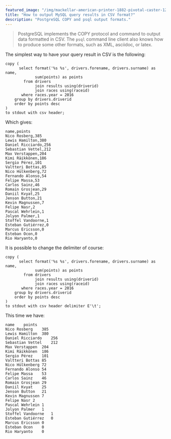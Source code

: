 ```yaml
---
featured_image: "/img/mackellar-american-printer-1882-pivotal-caster-1200rgb-2048x.jpg"
title: "How to output MySQL query results in CSV format?"
description: "PostgreSQL COPY and psql output formats."
---
```


> PostgreSQL implements the COPY protocol and command to output data
> formatted in CSV. The `psql` command line client also knows how to produce
> some other formats, such as XML, asciidoc, or latex.

The simplest way to have your query result in CSV is the following:

~~~
copy (
      select format('%s %s', drivers.forename, drivers.surname) as name,
             sum(points) as points
        from drivers
             join results using(driverid)
             join races using(raceid)
       where races.year = 2016
    group by drivers.driverid
    order by points desc
)
to stdout with csv header;
~~~

Which gives:

~~~
name,points
Nico Rosberg,385
Lewis Hamilton,380
Daniel Ricciardo,256
Sebastian Vettel,212
Max Verstappen,204
Kimi Räikkönen,186
Sergio Pérez,101
Valtteri Bottas,85
Nico Hülkenberg,72
Fernando Alonso,54
Felipe Massa,53
Carlos Sainz,46
Romain Grosjean,29
Daniil Kvyat,25
Jenson Button,21
Kevin Magnussen,7
Felipe Nasr,2
Pascal Wehrlein,1
Jolyon Palmer,1
Stoffel Vandoorne,1
Esteban Gutiérrez,0
Marcus Ericsson,0
Esteban Ocon,0
Rio Haryanto,0
~~~

It is possible to change the delimiter of course:

~~~
copy (
      select format('%s %s', drivers.forename, drivers.surname) as name,
             sum(points) as points
        from drivers
             join results using(driverid)
             join races using(raceid)
       where races.year = 2016
    group by drivers.driverid
    order by points desc
)
to stdout with csv header delimiter E'\t';
~~~

This time we have:

~~~
name	points
Nico Rosberg	385
Lewis Hamilton	380
Daniel Ricciardo	256
Sebastian Vettel	212
Max Verstappen	204
Kimi Räikkönen	186
Sergio Pérez	101
Valtteri Bottas	85
Nico Hülkenberg	72
Fernando Alonso	54
Felipe Massa	53
Carlos Sainz	46
Romain Grosjean	29
Daniil Kvyat	25
Jenson Button	21
Kevin Magnussen	7
Felipe Nasr	2
Pascal Wehrlein	1
Jolyon Palmer	1
Stoffel Vandoorne	1
Esteban Gutiérrez	0
Marcus Ericsson	0
Esteban Ocon	0
Rio Haryanto	0
~~~
